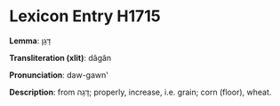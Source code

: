 # Lexicon Entry H1715

**Lemma**: דָּגָן

**Transliteration (xlit)**: dâgân

**Pronunciation**: daw-gawn'

**Description**:
from דָּגָה; properly, increase, i.e. grain; corn (floor), wheat.
